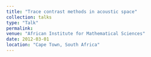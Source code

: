 ```yaml
---
title: "Trace contrast methods in acoustic space"
collection: talks
type: "Talk"
permalink:
venue: "African Institute for Mathematical Sciences"
date: 2012-03-01
location: "Cape Town, South Africa"
---
```

